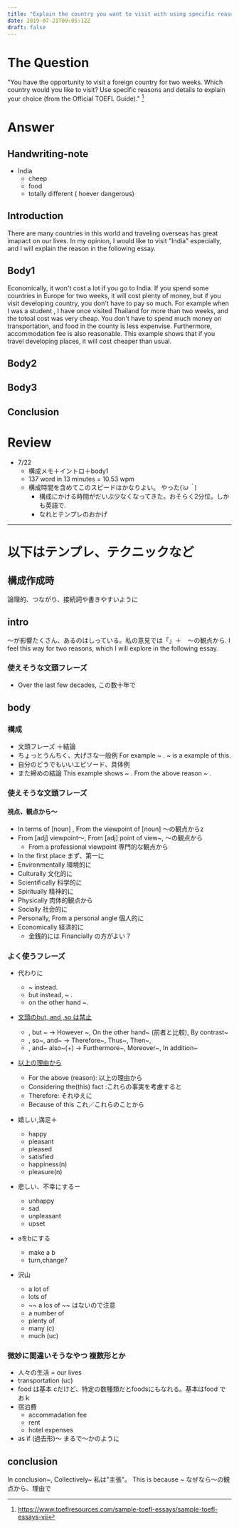```yaml
---
title: "Explain the country you want to visit with using specific reasons and details"
date: 2019-07-21T09:05:12Z
draft: false
---
```


# The Question
"You have the opportunity to visit a foreign country for two weeks. Which country would you like to visit? Use specific reasons and details to explain your choice (from the Official TOEFL Guide)." [^quoted from]

[^quoted from]: https://www.toeflresources.com/sample-toefl-essays/sample-toefl-essays-vii

# Answer
## Handwriting-note
* India
  * cheep
  * food
  * totally different ( hoever dangerous)

## Introduction
There are many countries in this world and traveling overseas has great imapact on our lives. In my opinion, I would like to visit "India" especially, and I will explain the reason in the following essay.

## Body1
Economically, it won't cost a lot if you go to India. If you spend some countries in Europe for two weeks, it will cost plenty of money, but if you visit developing country, you don't have to pay so much. For example when I was a student , I have once visited Thailand for more than two weeks, and the totoal cost was very cheap. You don't have to spend much money on transportation, and food in the county is less expenvise.  Furthermore, accommodation fee is also reasonable. This example shows that if you travel developing places, it will cost cheaper than usual.

## Body2

## Body3 

## Conclusion


# Review
* 7/22
  * 構成メモ＋イントロ＋body1
  * 137 word in 13 minutes = 10.53 wpm
  * 構成時間を含めてこのスピードはかなりよい。 やった(*´ω｀*)
    * 構成にかける時間がだいぶ少なくなってきた。おそらく2分位。しかも英語で.
    * なれとテンプレのおかげ

---
# 以下はテンプレ、テクニックなど
## 構成作成時
論理的、つながり、接続詞や書きやすいように

## intro
〜が影響たくさん、あるのはしっている。私の意見では「」＋　〜の観点から. I feel this way for two reasons, which I will explore in the following essay.

### 使えそうな文頭フレーズ
* Over the last few decades, この数十年で

## body
### 構成
* 文頭フレーズ ＋結論
*  ちょっとうんちく、大げさな一般例 For example ~ .  ~ is a example of this.
* 自分のどうでもいいエピソード、具体例
* また締めの結論 This example shows ~ . From the above reason ~ .

### 使えそうな文頭フレーズ
#### 視点、観点から～
* In terms of [noun] , From the viewpoint of [noun]  〜の観点からz<!--  -->
* From [adj] viewpoint～, From [adj] point of view~, 〜の観点から
  * From a professional viewpoint 専門的な観点から
* In the first place まず、第一に
* Environmentally 環境的に
* Culturally 文化的に
* Scientifically 科学的に
* Spiritually 精神的に
* Physically 肉体的観点から
* Socially 社会的に
* Personally, From a personal angle 個人的に
* Economically 経済的に
    * 金銭的には Financially の方がよい？

### よく使うフレーズ
* 代わりに
    * ~ instead.
    * but instead, ~ .
    * on the other hand ~.
 
 * [文頭のbut, and ,so は禁止](http://lsdkawamo.cocolog-nifty.com/blog/2013/02/post-ab98.html)
     * , but ~ -> However ~, On the other hand~ (前者と比較), By contrast~
     * , so~, and~ -> Therefore~, Thus~, Then~,
     * , and~ also~(+) -> Furthermore~, Moreover~, In addition~


 * [以上の理由から](https://eikaiwa.dmm.com/uknow/questions/28910/)
    * For the above (reason): 以上の理由から
    * Considering the(this) fact :これらの事実を考慮すると
    * Therefore: それゆえに
    * Because of this これ／これらのことから

* 嬉しい,満足＋
  * happy
  * pleasant
  * pleased
  * satisfied
  * happiness(n)
  * pleasure(n)
* 悲しい、不幸にするー
  * unhappy
  * sad
  * unpleasant
  * upset
* aをbにする
  * make a b
  * turn,change?

* 沢山
  * a lot of 
  * lots of
  * ~~ a los of ~~ はないので注意
  * a number of
  * plenty of
  * many (c)
  * much (uc)

### 微妙に間違いそうなやつ 複数形とか
  * 人々の生活 = our lives
  * transportation (uc)
  * food は基本 cだけど、特定の数種類だとfoodsにもなれる。基本はfood でおｋ
  * 宿泊費
    * accommadation fee
    * rent
    * hotel expenses
  * as if (過去形)～ まるで～かのように

## conclusion
In conclusion~, Collectively~  私は"主張"。 This is because ~ なぜなら〜の観点から、理由で
